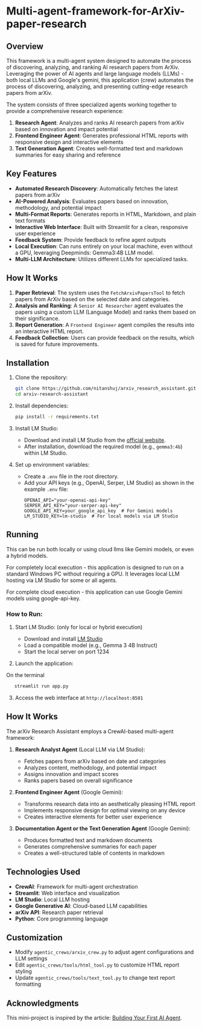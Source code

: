 # Multi-agent-framework-for-ArXiv-paper-research

## Overview
This framework is a multi-agent system designed to automate the process of discovering, analyzing, and ranking AI research papers from ArXiv. Leveraging the power of AI agents and large language models (LLMs) - both local LLMs and Google's gemini, this application (crew) automates the process of discovering, analyzing, and presenting cutting-edge research papers from arXiv.

The system consists of three specialized agents working together to provide a comprehensive research experience:

1. **Research Agent**: Analyzes and ranks AI research papers from arXiv based on innovation and impact potential
2. **Frontend Engineer Agent**: Generates professional HTML reports with responsive design and interactive elements
3. **Text Generation Agent**: Creates well-formatted text and markdown summaries for easy sharing and reference


## Key Features

- **Automated Research Discovery**: Automatically fetches the latest papers from arXiv
- **AI-Powered Analysis**: Evaluates papers based on innovation, methodology, and potential impact
- **Multi-Format Reports**: Generates reports in HTML, Markdown, and plain text formats
- **Interactive Web Interface**: Built with Streamlit for a clean, responsive user experience
- **Feedback System**: Provide feedback to refine agent outputs
- **Local Execution**: Can runs entirely on your local machine, even without a GPU, leveraging Deepminds: Gemma3:4B LLM model.
- **Multi-LLM Architecture**: Utilizes different LLMs for specialized tasks.

## How It Works

1. **Paper Retrieval**: The system uses the `FetchArxivPapersTool` to fetch papers from ArXiv based on the selected date and categories.
2. **Analysis and Ranking**: A `Senior AI Researcher` agent evaluates the papers using a custom LLM (Language Model) and ranks them based on their significance.
3. **Report Generation**: A `Frontend Engineer` agent compiles the results into an interactive HTML report.
4. **Feedback Collection**: Users can provide feedback on the results, which is saved for future improvements.


## Installation
1. Clone the repository:
   ```bash
   git clone https://github.com/nitanshuj/arxiv_research_assistant.git
   cd arxiv-research-assistant
   ```

2. Install dependencies:
   ```bash
   pip install -r requirements.txt
   ```

3. Install LM Studio:
   - Download and install LM Studio from the [official website](https://lmstudio.ai/).
   - After installation, download the required model (e.g., `gemma3:4b`) within LM Studio.

4. Set up environment variables:
   - Create a `.env` file in the root directory.
   - Add your API keys (e.g., OpenAI, Serper, LM Studio) as shown in the example `.env` file:
     ```
     OPENAI_API="your-openai-api-key"
     SERPER_API_KEY="your-serper-api-key"
     GOOGLE_API_KEY=your_google_api_key  # For Gemini models
     LM_STUDIO_KEY=lm-studio  # For local models via LM Studio
     ```

## Running

This can be run both locally or using cloud llms like Gemini models, or even a hybrid models.

For completely local execution - this application is designed to run on a standard Windows PC without requiring a GPU. 
It leverages local LLM hosting via LM Studio for some or all agents.

For complete cloud execution - this application can use Google Gemini models using google-api-key.

### How to Run:

1. Start LM Studio: (only for local or hybrid execution)

   - Download and install [LM Studio](https://lmstudio.ai/)
   - Load a compatible model (e.g., Gemma 3 4B Instruct)
   - Start the local server on port 1234

2. Launch the application:

On the terminal

```bash
   streamlit run app.py
   ```


3. Access the web interface at `http://localhost:8501`

## How It Works

The arXiv Research Assistant employs a CrewAI-based multi-agent framework:

1. **Research Analyst Agent** (Local LLM via LM Studio):
   - Fetches papers from arXiv based on date and categories
   - Analyzes content, methodology, and potential impact
   - Assigns innovation and impact scores
   - Ranks papers based on overall significance

2. **Frontend Engineer Agent** (Google Gemini):
   - Transforms research data into an aesthetically pleasing HTML report
   - Implements responsive design for optimal viewing on any device
   - Creates interactive elements for better user experience

3. **Documentation Agent or the Text Generation Agent** (Google Gemini):
   - Produces formatted text and markdown documents
   - Generates comprehensive summaries for each paper
   - Creates a well-structured table of contents in markdown

## Technologies Used

- **CrewAI**: Framework for multi-agent orchestration
- **Streamlit**: Web interface and visualization
- **LM Studio**: Local LLM hosting
- **Google Generative AI**: Cloud-based LLM capabilities
- **arXiv API**: Research paper retrieval
- **Python**: Core programming language

## Customization

- Modify `agentic_crews/arxiv_crew.py` to adjust agent configurations and LLM settings
- Edit `agentic_crews/tools/html_tool.py` to customize HTML report styling
- Update `agentic_crews/tools/text_tool.py` to change text report formatting

## Acknowledgments
This mini-project is inspired by the article: [Building Your First AI Agent](https://levelup.gitconnected.com/building-your-first-ai-agent-that-will-actually-improve-you-as-an-ai-engineer-4cb99e590d30).